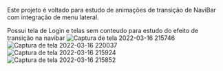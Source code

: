 Este projeto é voltado para estudo de animações de transição de NaviBar com integração de menu lateral.

Possui tela de Login e telas sem conteudo para estudo do efeito de transição na navibar
![Captura de tela 2022-03-16 215746](https://user-images.githubusercontent.com/60671190/158716487-5ba2b3eb-73db-40cd-9fad-fb110d56143d.png)
![Captura de tela 2022-03-16 220037](https://user-images.githubusercontent.com/60671190/158716514-1a0b4a5f-4ff9-4254-bc6b-ed6110504821.png)
![Captura de tela 2022-03-16 215924](https://user-images.githubusercontent.com/60671190/158716516-81a1ced8-b880-41c6-8365-d82dfb11f97a.png)
![Captura de tela 2022-03-16 215852](https://user-images.githubusercontent.com/60671190/158716517-48cf984f-45e5-456d-becd-920d54cbeeb2.png)
